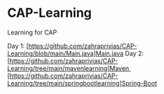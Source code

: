 # CAP-Learning
Learning for CAP

Day 1: [https://github.com/zahraprivias/CAP-Learning/blob/main/Main.java]Main.java
Day 2: [https://github.com/zahraprivias/CAP-Learning/tree/main/mavenlearning]Maven, [https://github.com/zahraprivias/CAP-Learning/tree/main/springbootlearning]Spring-Boot
